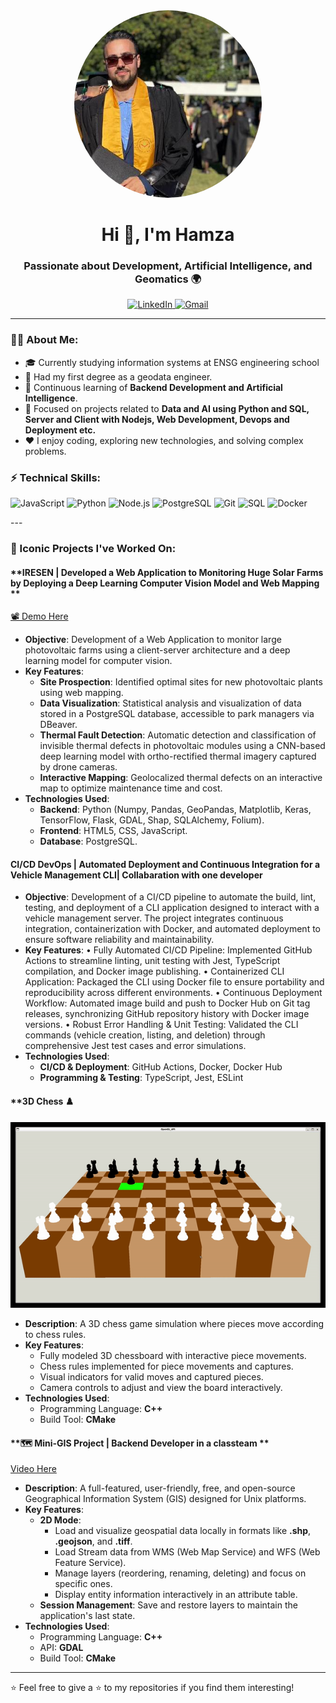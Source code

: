 <div align="center" style="text-align: center;">
  <img src="https://github.com/hamza-rachidi/hamza-rachidi/blob/main/images/github.jpg" 
       alt="My photo" 
       width="300" 
       style="border-radius:50%; margin: auto;">
</div>
<h1 align="center">Hi 👋, I'm Hamza</h1>


<h3 align="center">Passionate about Development, Artificial Intelligence, and Geomatics 🌍</h3>

<p align="center">
  <a href="https://www.linkedin.com/in/hamza-rachidi-igt" target="_blank">
    <img src="https://img.shields.io/badge/LinkedIn-0077B5?logo=linkedin&logoColor=white" alt="LinkedIn">
  </a>
  <a href="rachidihamza83@gmail.com" target="_blank">
    <img src="https://img.shields.io/badge/Gmail-D14836?logo=gmail&logoColor=white" alt="Gmail">
  </a>
</p>

---

### 🧑‍💻 About Me:
- 🎓 Currently studying information systems at ENSG engineering school
- 💼 Had my first degree as a geodata engineer.
- 🌱 Continuous learning of **Backend Development and Artificial Intelligence**.
- 🔭 Focused on projects related to **Data and AI using Python and SQL, Server and Client with Nodejs, Web Development, Devops and Deployment etc.**
- ❤️ I enjoy coding, exploring new technologies, and solving complex problems.



### ⚡ Technical Skills:
<p>
  <img src="https://img.shields.io/badge/JavaScript-F7DF1E?logo=javascript&logoColor=black" alt="JavaScript">
  <img src="https://img.shields.io/badge/Python-3776AB?logo=python&logoColor=white" alt="Python">
  <img src="https://img.shields.io/badge/Node.js-339933?logo=nodedotjs&logoColor=white" alt="Node.js">
  <img src="https://img.shields.io/badge/PostgreSQL-336791?logo=postgresql&logoColor=white" alt="PostgreSQL">
  <img src="https://img.shields.io/badge/Git-F05032?logo=git&logoColor=white" alt="Git">
  <img src="https://img.shields.io/badge/SQL-4479A1?logo=sqlite&logoColor=white" alt="SQL">
  <img src="https://img.shields.io/badge/Docker-2496ED?logo=docker&logoColor=white" alt="Docker">
</p>
---

### 🚀 Iconic Projects I've Worked On:

#### **IRESEN | Developed a Web Application to Monitoring Huge Solar Farms by Deploying a Deep Learning Computer Vision Model and Web Mapping  **
[📽 Demo Here](https://www.linkedin.com/posts/hamza-rachidi-igt_data-energy-datavisualization-activity-7015311398507266048-M7gP?utm_source=share&utm_medium=member_desktop)
- **Objective**: Development of a Web Application to monitor large photovoltaic farms using a client-server architecture and a deep learning model for computer vision.
- **Key Features**:
  - **Site Prospection**: Identified optimal sites for new photovoltaic plants using web mapping.
  - **Data Visualization**: Statistical analysis and visualization of data stored in a PostgreSQL database, accessible to park managers via DBeaver.
  - **Thermal Fault Detection**: Automatic detection and classification of invisible thermal defects in photovoltaic modules using a CNN-based deep learning model with ortho-rectified thermal imagery captured by drone cameras.
  - **Interactive Mapping**: Geolocalized thermal defects on an interactive map to optimize maintenance time and cost.
- **Technologies Used**:
  - **Backend**: Python (Numpy, Pandas, GeoPandas, Matplotlib, Keras, TensorFlow, Flask, GDAL, Shap, SQLAlchemy, Folium).
  - **Frontend**: HTML5, CSS, JavaScript.
  - **Database**: PostgreSQL.
 
#### **CI/CD DevOps | Automated Deployment and Continuous Integration for a Vehicle Management CLI**| Collabaration with one developer
- **Objective**: Development of a CI/CD pipeline to automate the build, lint, testing, and deployment of a CLI application designed to interact with a vehicle management server. The project integrates continuous integration, containerization with Docker, and automated deployment to ensure software reliability and maintainability.
- **Key Features**:
• Fully Automated CI/CD Pipeline: Implemented GitHub Actions to streamline linting, unit testing with Jest, TypeScript compilation, and Docker image publishing.
• Containerized CLI Application: Packaged the CLI using Docker file to ensure portability and reproducibility across different environments.
• Continuous Deployment Workflow: Automated image build and push to Docker Hub on Git tag releases, synchronizing GitHub repository history with Docker image versions.
• Robust Error Handling & Unit Testing: Validated the CLI commands (vehicle creation, listing, and deletion) through comprehensive Jest test cases and error simulations.
- **Technologies Used**:
  - **CI/CD & Deployment**: GitHub Actions, Docker, Docker Hub
  - **Programming & Testing**: TypeScript, Jest, ESLint

#### **3D Chess ♟️ 
![Demo](images/animation.gif)
- **Description**: A 3D chess game simulation where pieces move according to chess rules.
- **Key Features**:
  - Fully modeled 3D chessboard with interactive piece movements.
  - Chess rules implemented for piece movements and captures.
  - Visual indicators for valid moves and captured pieces.
  - Camera controls to adjust and view the board interactively.
- **Technologies Used**:
  - Programming Language: **C++**
  - Build Tool: **CMake**

#### **🗺️ Mini-GIS Project | Backend Developer in a classteam **  
[Video Here](https://www.youtube.com/watch?v=YYriKDjRbh0)
- **Description**: A full-featured, user-friendly, free, and open-source Geographical Information System (GIS) designed for Unix platforms.  
- **Key Features**:  
  - **2D Mode**:  
    - Load and visualize geospatial data locally in formats like **.shp**, **.geojson**, and **.tiff**.  
    - Load Stream data from WMS (Web Map Service) and WFS (Web Feature Service).  
    - Manage layers (reordering, renaming, deleting) and focus on specific ones.  
    - Display entity information interactively in an attribute table.  
  - **Session Management**: Save and restore layers to maintain the application's last state.  
- **Technologies  Used**:  
  - Programming Language: **C++**
  - API: **GDAL**
  - Build Tool: **CMake**

---

⭐ Feel free to give a ⭐ to my repositories if you find them interesting!

